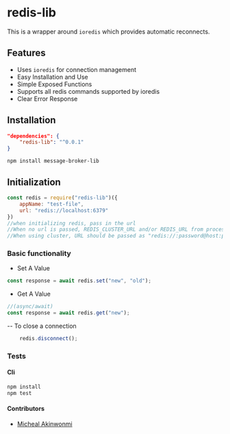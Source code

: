 redis-lib 
===========
This is a wrapper around `ioredis` which provides automatic reconnects.

## Features
- Uses `ioredis` for connection management
- Easy Installation and Use
- Simple Exposed Functions
- Supports all redis commands supported by ioredis
- Clear Error Response

## Installation
```json
"dependencies": {
    "redis-lib": "^0.0.1"
}
```
```npm install message-broker-lib```

## Initialization
```javascript
const redis = require("redis-lib")({
    appName: "test-file",
    url: "redis://localhost:6379"
})
//when initializing redis, pass in the url
//When no url is passed, REDIS_CLUSTER_URL and/or REDIS_URL from process.env is used
//When using cluster, URL should be passed as "redis://:password@host:port-1,redis://:password@host:port-2,redis://:password@host:port-3"

```


### Basic functionality
- Set A Value
```javascript
const response = await redis.set("new", "old");
```
- Get A Value
```javascript
//(async/await)
const response = await redis.get("new");
```
-- To close a connection
```javascript
    redis.disconnect();
```


### Tests
#### Cli
```bash
npm install
npm test
```

#### Contributors
- [Micheal Akinwonmi](https://github.com/blackhades)
